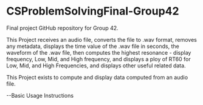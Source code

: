 # CSProblemSolvingFinal-Group42
Final project GitHub repository for Group 42.

This Project receives an audio file, converts the file to .wav format, removes any metadata, displays the time value of the .wav file in seconds, the waveform of the .wav file, then computes the highest resonance - display frequency, Low, Mid, and High frequency, and displays a ploy of RT60 for Low, Mid, and High Frequencies, and displays other useful related data.

This Project exists to compute and display data computed from an audio file.

--Basic Usage Instructions
